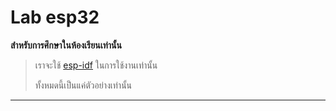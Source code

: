 # Lab esp32
**สำหรับการศึกษาในห้องเรียนเท่านั้น**
>เราจะใช้ [esp-idf](https://docs.espressif.com/projects/esp-idf/en/latest/esp32/) ในการใช้งานเท่านั้น
>
>ทั้งหมดนี้เป็นแค่ตัวอย่างเท่านั้น
---
